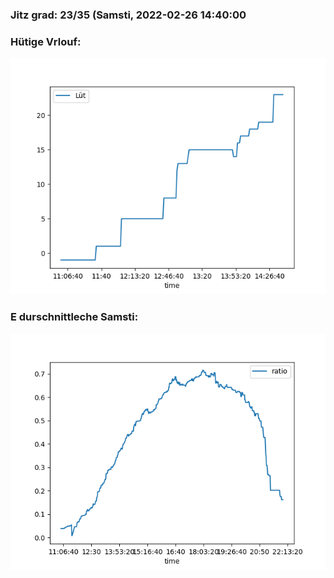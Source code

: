 ### Jitz grad: 23/35 (Samsti, 2022-02-26 14:40:00

### Hütige Vrlouf:
![Graph](Today.png)

### E durschnittleche Samsti:
![Graph](Samsti.png)